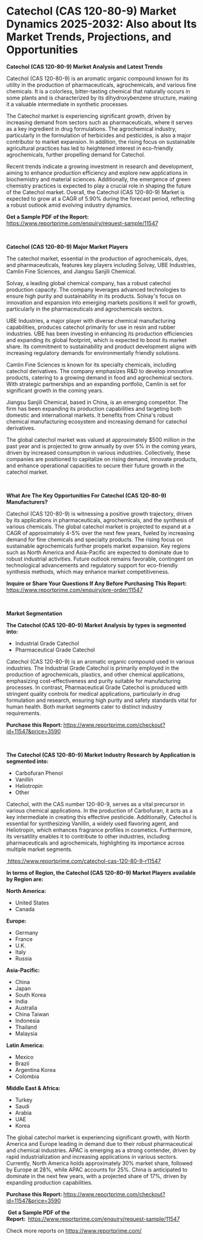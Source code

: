 <p><h1>Catechol (CAS 120-80-9) Market Dynamics 2025-2032: Also about Its Market Trends, Projections, and Opportunities</h1></p><p><strong>Catechol (CAS 120-80-9) Market Analysis and Latest Trends</strong></p>
<p><p>Catechol (CAS 120-80-9) is an aromatic organic compound known for its utility in the production of pharmaceuticals, agrochemicals, and various fine chemicals. It is a colorless, bitter-tasting chemical that naturally occurs in some plants and is characterized by its dihydroxybenzene structure, making it a valuable intermediate in synthetic processes.</p><p>The Catechol market is experiencing significant growth, driven by increasing demand from sectors such as pharmaceuticals, where it serves as a key ingredient in drug formulations. The agrochemical industry, particularly in the formulation of herbicides and pesticides, is also a major contributor to market expansion. In addition, the rising focus on sustainable agricultural practices has led to heightened interest in eco-friendly agrochemicals, further propelling demand for Catechol.</p><p>Recent trends indicate a growing investment in research and development, aiming to enhance production efficiency and explore new applications in biochemistry and material sciences. Additionally, the emergence of green chemistry practices is expected to play a crucial role in shaping the future of the Catechol market. Overall, the Catechol (CAS 120-80-9) Market is expected to grow at a CAGR of 5.90% during the forecast period, reflecting a robust outlook amid evolving industry dynamics.</p></p>
<p><strong>Get a Sample PDF of the Report:&nbsp;</strong> <a href="https://www.reportprime.com/enquiry/request-sample/11547?utm_campaign=2275&utm_medium=2&utm_source=Github&utm_content=ia&utm_term=20032025&utm_id=catechol-cas-120-80-9">https://www.reportprime.com/enquiry/request-sample/11547</a></p>
<p>&nbsp;</p>
<p><strong>Catechol (CAS 120-80-9) Major Market Players</strong></p>
<p><p>The catechol market, essential in the production of agrochemicals, dyes, and pharmaceuticals, features key players including Solvay, UBE Industries, Camlin Fine Sciences, and Jiangsu Sanjili Chemical. </p><p>Solvay, a leading global chemical company, has a robust catechol production capacity. The company leverages advanced technologies to ensure high purity and sustainability in its products. Solvay's focus on innovation and expansion into emerging markets positions it well for growth, particularly in the pharmaceuticals and agrochemicals sectors.</p><p>UBE Industries, a major player with diverse chemical manufacturing capabilities, produces catechol primarily for use in resin and rubber industries. UBE has been investing in enhancing its production efficiencies and expanding its global footprint, which is expected to boost its market share. Its commitment to sustainability and product development aligns with increasing regulatory demands for environmentally friendly solutions.</p><p>Camlin Fine Sciences is known for its specialty chemicals, including catechol derivatives. The company emphasizes R&D to develop innovative products, catering to a growing demand in food and agrochemical sectors. With strategic partnerships and an expanding portfolio, Camlin is set for significant growth in the coming years.</p><p>Jiangsu Sanjili Chemical, based in China, is an emerging competitor. The firm has been expanding its production capabilities and targeting both domestic and international markets. It benefits from China's robust chemical manufacturing ecosystem and increasing demand for catechol derivatives.</p><p>The global catechol market was valued at approximately $500 million in the past year and is projected to grow annually by over 5% in the coming years, driven by increased consumption in various industries. Collectively, these companies are positioned to capitalize on rising demand, innovate products, and enhance operational capacities to secure their future growth in the catechol market.</p></p>
<p>&nbsp;</p>
<p><strong>What Are The Key Opportunities For Catechol (CAS 120-80-9) Manufacturers?</strong></p>
<p><p>Catechol (CAS 120-80-9) is witnessing a positive growth trajectory, driven by its applications in pharmaceuticals, agrochemicals, and the synthesis of various chemicals. The global catechol market is projected to expand at a CAGR of approximately 4-5% over the next few years, fueled by increasing demand for fine chemicals and specialty products. The rising focus on sustainable agrochemicals further propels market expansion. Key regions such as North America and Asia-Pacific are expected to dominate due to robust industrial activities. Future outlook remains favorable, contingent on technological advancements and regulatory support for eco-friendly synthesis methods, which may enhance market competitiveness.</p></p>
<p><strong>Inquire or Share Your Questions If Any Before Purchasing This Report:</strong> <a href="https://www.reportprime.com/enquiry/pre-order/11547?utm_campaign=2275&utm_medium=2&utm_source=Github&utm_content=ia&utm_term=20032025&utm_id=catechol-cas-120-80-9">https://www.reportprime.com/enquiry/pre-order/11547</a></p>
<p>&nbsp;</p>
<p><strong>Market Segmentation</strong></p>
<p><strong>The Catechol (CAS 120-80-9) Market Analysis by types is segmented into:</strong></p>
<p><ul><li>Industrial Grade Catechol</li><li>Pharmaceutical Grade Catechol</li></ul></p>
<p><p>Catechol (CAS 120-80-9) is an aromatic organic compound used in various industries. The Industrial Grade Catechol is primarily employed in the production of agrochemicals, plastics, and other chemical applications, emphasizing cost-effectiveness and purity suitable for manufacturing processes. In contrast, Pharmaceutical Grade Catechol is produced with stringent quality controls for medical applications, particularly in drug formulation and research, ensuring high purity and safety standards vital for human health. Both market segments cater to distinct industry requirements.</p></p>
<p><strong>Purchase this Report:&nbsp;</strong><a href="https://www.reportprime.com/checkout?id=11547&price=3590&utm_campaign=2275&utm_medium=2&utm_source=Github&utm_content=ia&utm_term=20032025&utm_id=catechol-cas-120-80-9">https://www.reportprime.com/checkout?id=11547&price=3590</a></p>
<p>&nbsp;</p>
<p><strong>The Catechol (CAS 120-80-9) Market Industry Research by Application is segmented into:</strong></p>
<p><ul><li>Carbofuran Phenol</li><li>Vanillin</li><li>Heliotropin</li><li>Other</li></ul></p>
<p><p>Catechol, with the CAS number 120-80-9, serves as a vital precursor in various chemical applications. In the production of Carbofuran, it acts as a key intermediate in creating this effective pesticide. Additionally, Catechol is essential for synthesizing Vanillin, a widely used flavoring agent, and Heliotropin, which enhances fragrance profiles in cosmetics. Furthermore, its versatility enables it to contribute to other industries, including pharmaceuticals and agrochemicals, highlighting its importance across multiple market segments.</p></p>
<p><a href="https://www.reportprime.com/catechol-cas-120-80-9-r11547?utm_campaign=2275&utm_medium=2&utm_source=Github&utm_content=ia&utm_term=20032025&utm_id=catechol-cas-120-80-9">&nbsp;https://www.reportprime.com/catechol-cas-120-80-9-r11547</a></p>
<p><strong>In terms of Region, the Catechol (CAS 120-80-9) Market Players available by Region are:</strong></p>
<p>
    <p> <strong> North America: </strong>
        <ul>
            <li>United States</li>
            <li>Canada</li>
        </ul>
        </p> 
    <p> <strong> Europe: </strong>
        <ul>
            <li>Germany</li>
            <li>France</li>
            <li>U.K.</li>
            <li>Italy</li>
            <li>Russia</li>
        </ul>
        </p> 
    <p> <strong> Asia-Pacific: </strong>
        <ul>
            <li>China</li>
            <li>Japan</li>
            <li>South Korea</li>
            <li>India</li>
            <li>Australia</li>
            <li>China Taiwan</li>
            <li>Indonesia</li>
            <li>Thailand</li>
            <li>Malaysia</li>
        </ul>
        </p> 
    <p> <strong> Latin America: </strong>
        <ul>
            <li>Mexico</li>
            <li>Brazil</li>
            <li>Argentina Korea</li>
            <li>Colombia</li>
        </ul>
        </p> 
    <p> <strong> Middle East & Africa: </strong>
        <ul>
            <li>Turkey</li>
            <li>Saudi</li>
            <li>Arabia</li>
            <li>UAE</li>
            <li>Korea</li>
        </ul>
    </p>
    </p>
<p><p>The global catechol market is experiencing significant growth, with North America and Europe leading in demand due to their robust pharmaceutical and chemical industries. APAC is emerging as a strong contender, driven by rapid industrialization and increasing applications in various sectors. Currently, North America holds approximately 30% market share, followed by Europe at 28%, while APAC accounts for 25%. China is anticipated to dominate in the next few years, with a projected share of 17%, driven by expanding production capabilities.</p></p>
<p><strong>Purchase this Report: </strong><a href="https://www.reportprime.com/checkout?id=11547&price=3590&utm_campaign=2275&utm_medium=2&utm_source=Github&utm_content=ia&utm_term=20032025&utm_id=catechol-cas-120-80-9">https://www.reportprime.com/checkout?id=11547&price=3590</a></p>
<p>&nbsp;<strong>Get a Sample PDF of the Report:&nbsp;&nbsp;</strong><a href="https://www.reportprime.com/enquiry/request-sample/11547?utm_campaign=2275&utm_medium=2&utm_source=Github&utm_content=ia&utm_term=20032025&utm_id=catechol-cas-120-80-9">https://www.reportprime.com/enquiry/request-sample/11547</a></p>
<p><strong></strong></p>
<p>Check more reports on <a href="https://www.reportprime.com/?utm_campaign=2275&utm_medium=2&utm_source=Github&utm_content=ia&utm_term=20032025&utm_id=catechol-cas-120-80-9">https://www.reportprime.com/</a></p>